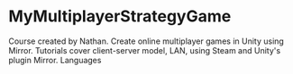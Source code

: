 # MyMultiplayerStrategyGame
 Course created by Nathan. Create online multiplayer games in Unity using Mirror. Tutorials cover client-server model, LAN, using Steam and Unity's plugin Mirror. Languages
